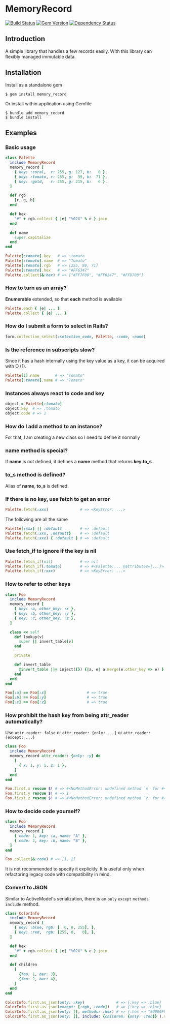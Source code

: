 # MemoryRecord

[![Build Status](https://travis-ci.org/akicho8/memory_record.svg?branch=master)](https://travis-ci.org/akicho8/memory_record)
[![Gem Version](https://badge.fury.io/rb/memory_record.svg)](https://badge.fury.io/rb/memory_record)
[![Dependency Status](https://gemnasium.com/badges/github.com/akicho8/memory_record.svg)](https://gemnasium.com/github.com/akicho8/memory_record)

## Introduction

A simple library that handles a few records easily.
With this library can flexibly managed immutable data.

## Installation

Install as a standalone gem

```shell
$ gem install memory_record
```

Or install within application using Gemfile

```shell
$ bundle add memory_record
$ bundle install
```

## Examples

### Basic usage

```ruby
class Palette
  include MemoryRecord
  memory_record [
    { key: :coral,  r: 255, g: 127, b:   0 },
    { key: :tomato, r: 255, g:  99, b:  71 },
    { key: :gold,   r: 255, g: 215, b:   0 },
  ]

  def rgb
    [r, g, b]
  end

  def hex
    "#" + rgb.collect { |e| "%02X" % e }.join
  end

  def name
    super.capitalize
  end
end

Palette[:tomato].key   # => :tomato
Palette[:tomato].name  # => "Tomato"
Palette[:tomato].rgb   # => [255, 99, 71]
Palette[:tomato].hex   # => "#FF6347"
Palette.collect(&:hex) # => ["#FF7F00", "#FF6347", "#FFD700"]
```

### How to turn as an array?

**Enumerable** extended, so that **each** method is available

```ruby
Palette.each { |e| ... }
Palette.collect { |e| ... }
```

### How do I submit a form to select in Rails?

```ruby
form.collection_select(:selection_code, Palette, :code, :name)
```

### Is the reference in subscripts slow?

Since it has a hash internally using the key value as a key, it can be acquired with O (1).

```ruby
Palette[1].name       # => "Tomato"
Palette[:tomato].name # => "Tomato"
```

### Instances always react to **code** and **key**

```ruby
object = Palette[:tomato]
object.key  # => :tomato
object.code # => 1
```

### How do I add a method to an instance?

For that, I am creating a new class so I need to define it normally

### **name** method is special?

If **name** is not defined, it defines a **name** method that returns **key.to_s**

### **to_s** method is defined?

Alias of **name**, **to_s** is defined.

### If there is no key, use fetch to get an error

```ruby
Palette.fetch(:xxx)              # => <KeyError: ...>
```

The following are all the same

```ruby
Palette[:xxx] || :default        # => :default
Palette.fetch(:xxx, :default}    # => :default
Palette.fetch(:xxx) { :default } # => :default
```

### Use fetch_if to ignore if the key is nil

```ruby
Palette.fetch_if(nil)            # => nil
Palette.fetch_if(:tomato)        # => #<Palette:... @attributes={...}>
Palette.fetch_if(:xxx)           # => <KeyError: ...>
```

### How to refer to other keys

```ruby
class Foo
  include MemoryRecord
  memory_record [
    { key: :a, other_key: :x },
    { key: :b, other_key: :y },
    { key: :c, other_key: :z },
  ]

  class << self
    def lookup(v)
      super || invert_table[v]
    end

    private

    def invert_table
      @invert_table ||= inject({}) {|a, e| a.merge(e.other_key => e) }
    end
  end
end

Foo[:a] == Foo[:x]                  # => true
Foo[:b] == Foo[:y]                  # => true
Foo[:c] == Foo[:z]                  # => true
```

### How prohibit the hash key from being attr_reader automatically?

Use `attr_reader: false` or `attr_reader: {only: ...}` or `attr_reader: {except: ...}`

```ruby
class Foo
  include MemoryRecord
  memory_record attr_reader: {only: :y} do
    [
      { x: 1, y: 1, z: 1 },
    ]
  end
end

Foo.first.x rescue $! # => #<NoMethodError: undefined method `x' for #<Foo:0x007fcc861ff108>>
Foo.first.y rescue $! # => 1
Foo.first.z rescue $! # => #<NoMethodError: undefined method `z' for #<Foo:0x007fcc861ff108>>
```

### How to decide **code** yourself?

```ruby
class Foo
  include MemoryRecord
  memory_record [
    { code: 1, key: :a, name: "A" },
    { code: 2, key: :b, name: "B" },
  ]
end

Foo.collect(&:code) # => [1, 2]
```

It is not recommended to specify it explicitly.
It is useful only when refactoring legacy code with compatibility in mind.

### Convert to JSON

Similar to ActiveModel's serialization, there is an `only` `except` `methods` `include` method.

```ruby
class ColorInfo
  include MemoryRecord
  memory_record [
    { key: :blue, rgb: [  0, 0, 255], },
    { key: :red,  rgb: [255, 0,   0], },
  ]

  def hex
    "#" + rgb.collect { |e| "%02X" % e }.join
  end

  def children
    [
      {foo: 1, bar: 3},
      {foo: 2, bar: 4},
    ]
  end
end

ColorInfo.first.as_json(only: :key)              # => {:key => :blue}
ColorInfo.first.as_json(except: [:rgb, :code])   # => {:key => :blue}
ColorInfo.first.as_json(only: [], methods: :hex) # => {:hex => "#0000FF"}
ColorInfo.first.as_json(only: [], include: {children: {only: :foo}} ).should == {:children => [{"foo" => 1}, {"foo" => 2}]}
```
